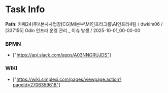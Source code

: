 # Task Info

**Path:** 카페24(주)\본사사업장\[CG]MI본부\MI인프라그룹\AI인프라4팀 / dwkim06 / [337155] Odin 인프라 운영 관리 _ 이슈 발생 / 2025-10-01_00-00-00

### BPMN
- ["https://api.slack.com/apps/A03NNGRUJDS"]

### WIKI
- ["https://wiki.simplexi.com/pages/viewpage.action?pageId=2706359618"]


